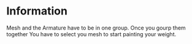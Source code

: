 # Information #
Mesh and the Armature have to be in one group. Once you gourp them together You have to select you mesh to start painting your weight.
